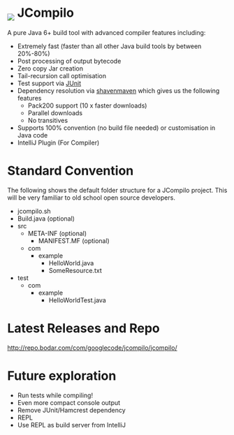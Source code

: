 <h1><img src="https://raw.githubusercontent.com/wiki/bodar/jcompilo/logo.png" align="middle"/> JCompilo</h1>

A pure Java 6+ build tool with advanced compiler features including:

  * Extremely fast (faster than all other Java build tools by between 20%-80%)
  * Post processing of output bytecode
  * Zero copy Jar creation
  * Tail-recursion call optimisation
  * Test support via [JUnit](http://www.junit.org/)
  * Dependency resolution via [shavenmaven](http://code.google.com/p/shavenmaven/) which gives us the following features
    * Pack200 support (10 x faster downloads)
    * Parallel downloads
    * No transitives
  * Supports 100% convention (no build file needed) or customisation in Java code
  * IntelliJ Plugin (For Compiler)

# Standard Convention #

The following shows the default folder structure for a JCompilo project. This will be very familiar to old school open source developers.

  * jcompilo.sh
  * Build.java (optional)
  * src
    * META-INF (optional)
      * MANIFEST.MF (optional)
    * com
      * example
        * HelloWorld.java
        * SomeResource.txt
  * test
    * com
      * example
        * HelloWorldTest.java

# Latest Releases and Repo #
http://repo.bodar.com/com/googlecode/jcompilo/jcompilo/


# Future exploration #

  * Run tests while compiling!
  * Even more compact console output
  * Remove JUnit/Hamcrest dependency
  * REPL
  * Use REPL as build server from IntelliJ
